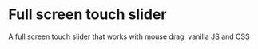 # Full screen touch slider
A full screen touch slider that works with mouse drag, vanilla JS and CSS
 
